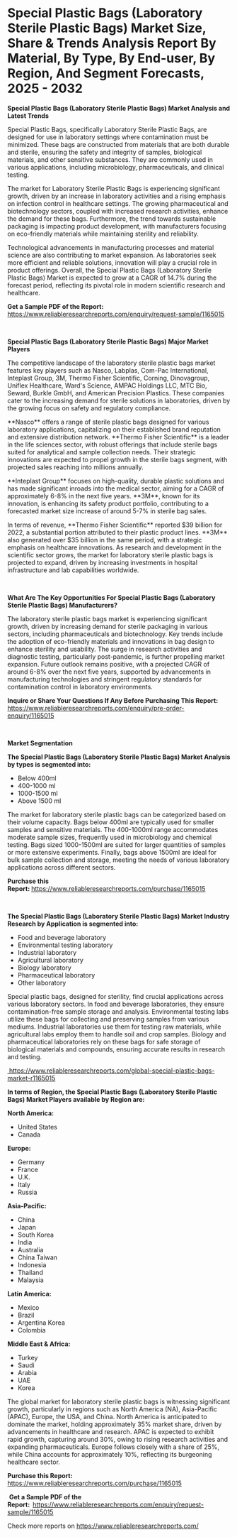 <p><h1>Special Plastic Bags (Laboratory Sterile Plastic Bags) Market Size, Share & Trends Analysis Report By Material, By Type, By End-user, By Region, And Segment Forecasts, 2025 - 2032</h1></p><p><strong>Special Plastic Bags (Laboratory Sterile Plastic Bags) Market Analysis and Latest Trends</strong></p>
<p><p>Special Plastic Bags, specifically Laboratory Sterile Plastic Bags, are designed for use in laboratory settings where contamination must be minimized. These bags are constructed from materials that are both durable and sterile, ensuring the safety and integrity of samples, biological materials, and other sensitive substances. They are commonly used in various applications, including microbiology, pharmaceuticals, and clinical testing.</p><p>The market for Laboratory Sterile Plastic Bags is experiencing significant growth, driven by an increase in laboratory activities and a rising emphasis on infection control in healthcare settings. The growing pharmaceutical and biotechnology sectors, coupled with increased research activities, enhance the demand for these bags. Furthermore, the trend towards sustainable packaging is impacting product development, with manufacturers focusing on eco-friendly materials while maintaining sterility and reliability.</p><p>Technological advancements in manufacturing processes and material science are also contributing to market expansion. As laboratories seek more efficient and reliable solutions, innovation will play a crucial role in product offerings. Overall, the Special Plastic Bags (Laboratory Sterile Plastic Bags) Market is expected to grow at a CAGR of 14.7% during the forecast period, reflecting its pivotal role in modern scientific research and healthcare.</p></p>
<p><strong>Get a Sample PDF of the Report:&nbsp;</strong> <a href="https://www.reliableresearchreports.com/enquiry/request-sample/1165015?utm_campaign=3383&utm_medium=2&utm_source=Github&utm_content=ia&utm_term=02042025&utm_id=special-plastic-bags-laboratory-sterile-plastic-bags">https://www.reliableresearchreports.com/enquiry/request-sample/1165015</a></p>
<p>&nbsp;</p>
<p><strong>Special Plastic Bags (Laboratory Sterile Plastic Bags) Major Market Players</strong></p>
<p><p>The competitive landscape of the laboratory sterile plastic bags market features key players such as Nasco, Labplas, Com-Pac International, Inteplast Group, 3M, Thermo Fisher Scientific, Corning, Dinovagroup, Uniflex Healthcare, Ward's Science, AMPAC Holdings LLC, MTC Bio, Seward, Burkle GmbH, and American Precision Plastics. These companies cater to the increasing demand for sterile solutions in laboratories, driven by the growing focus on safety and regulatory compliance.</p><p>**Nasco** offers a range of sterile plastic bags designed for various laboratory applications, capitalizing on their established brand reputation and extensive distribution network. **Thermo Fisher Scientific** is a leader in the life sciences sector, with robust offerings that include sterile bags suited for analytical and sample collection needs. Their strategic innovations are expected to propel growth in the sterile bags segment, with projected sales reaching into millions annually.</p><p>**Inteplast Group** focuses on high-quality, durable plastic solutions and has made significant inroads into the medical sector, aiming for a CAGR of approximately 6-8% in the next five years. **3M**, known for its innovation, is enhancing its safety product portfolio, contributing to a forecasted market size increase of around 5-7% in sterile bag sales.</p><p>In terms of revenue, **Thermo Fisher Scientific** reported $39 billion for 2022, a substantial portion attributed to their plastic product lines. **3M** also generated over $35 billion in the same period, with a strategic emphasis on healthcare innovations. As research and development in the scientific sector grows, the market for laboratory sterile plastic bags is projected to expand, driven by increasing investments in hospital infrastructure and lab capabilities worldwide.</p></p>
<p>&nbsp;</p>
<p><strong>What Are The Key Opportunities For Special Plastic Bags (Laboratory Sterile Plastic Bags) Manufacturers?</strong></p>
<p><p>The laboratory sterile plastic bags market is experiencing significant growth, driven by increasing demand for sterile packaging in various sectors, including pharmaceuticals and biotechnology. Key trends include the adoption of eco-friendly materials and innovations in bag design to enhance sterility and usability. The surge in research activities and diagnostic testing, particularly post-pandemic, is further propelling market expansion. Future outlook remains positive, with a projected CAGR of around 6-8% over the next five years, supported by advancements in manufacturing technologies and stringent regulatory standards for contamination control in laboratory environments.</p></p>
<p><strong>Inquire or Share Your Questions If Any Before Purchasing This Report:</strong> <a href="https://www.reliableresearchreports.com/enquiry/pre-order-enquiry/1165015?utm_campaign=3383&utm_medium=2&utm_source=Github&utm_content=ia&utm_term=02042025&utm_id=special-plastic-bags-laboratory-sterile-plastic-bags">https://www.reliableresearchreports.com/enquiry/pre-order-enquiry/1165015</a></p>
<p>&nbsp;</p>
<p><strong>Market Segmentation</strong></p>
<p><strong>The Special Plastic Bags (Laboratory Sterile Plastic Bags) Market Analysis by types is segmented into:</strong></p>
<p><ul><li>Below 400ml</li><li>400-1000 ml</li><li>1000-1500 ml</li><li>Above 1500 ml</li></ul></p>
<p><p>The market for laboratory sterile plastic bags can be categorized based on their volume capacity. Bags below 400ml are typically used for smaller samples and sensitive materials. The 400-1000ml range accommodates moderate sample sizes, frequently used in microbiology and chemical testing. Bags sized 1000-1500ml are suited for larger quantities of samples or more extensive experiments. Finally, bags above 1500ml are ideal for bulk sample collection and storage, meeting the needs of various laboratory applications across different sectors.</p></p>
<p><strong>Purchase this Report:&nbsp;</strong><a href="https://www.reliableresearchreports.com/purchase/1165015?utm_campaign=3383&utm_medium=2&utm_source=Github&utm_content=ia&utm_term=02042025&utm_id=special-plastic-bags-laboratory-sterile-plastic-bags">https://www.reliableresearchreports.com/purchase/1165015</a></p>
<p>&nbsp;</p>
<p><strong>The Special Plastic Bags (Laboratory Sterile Plastic Bags) Market Industry Research by Application is segmented into:</strong></p>
<p><ul><li>Food and beverage laboratory</li><li>Environmental testing laboratory</li><li>Industrial laboratory</li><li>Agricultural laboratory</li><li>Biology laboratory</li><li>Pharmaceutical laboratory</li><li>Other laboratory</li></ul></p>
<p><p>Special plastic bags, designed for sterility, find crucial applications across various laboratory sectors. In food and beverage laboratories, they ensure contamination-free sample storage and analysis. Environmental testing labs utilize these bags for collecting and preserving samples from various mediums. Industrial laboratories use them for testing raw materials, while agricultural labs employ them to handle soil and crop samples. Biology and pharmaceutical laboratories rely on these bags for safe storage of biological materials and compounds, ensuring accurate results in research and testing.</p></p>
<p><a href="https://www.reliableresearchreports.com/global-special-plastic-bags-market-r1165015?utm_campaign=3383&utm_medium=2&utm_source=Github&utm_content=ia&utm_term=02042025&utm_id=special-plastic-bags-laboratory-sterile-plastic-bags">&nbsp;https://www.reliableresearchreports.com/global-special-plastic-bags-market-r1165015</a></p>
<p><strong>In terms of Region, the Special Plastic Bags (Laboratory Sterile Plastic Bags) Market Players available by Region are:</strong></p>
<p>
    <p> <strong> North America: </strong>
        <ul>
            <li>United States</li>
            <li>Canada</li>
        </ul>
        </p> 
    <p> <strong> Europe: </strong>
        <ul>
            <li>Germany</li>
            <li>France</li>
            <li>U.K.</li>
            <li>Italy</li>
            <li>Russia</li>
        </ul>
        </p> 
    <p> <strong> Asia-Pacific: </strong>
        <ul>
            <li>China</li>
            <li>Japan</li>
            <li>South Korea</li>
            <li>India</li>
            <li>Australia</li>
            <li>China Taiwan</li>
            <li>Indonesia</li>
            <li>Thailand</li>
            <li>Malaysia</li>
        </ul>
        </p> 
    <p> <strong> Latin America: </strong>
        <ul>
            <li>Mexico</li>
            <li>Brazil</li>
            <li>Argentina Korea</li>
            <li>Colombia</li>
        </ul>
        </p> 
    <p> <strong> Middle East & Africa: </strong>
        <ul>
            <li>Turkey</li>
            <li>Saudi</li>
            <li>Arabia</li>
            <li>UAE</li>
            <li>Korea</li>
        </ul>
    </p>
    </p>
<p><p>The global market for laboratory sterile plastic bags is witnessing significant growth, particularly in regions such as North America (NA), Asia-Pacific (APAC), Europe, the USA, and China. North America is anticipated to dominate the market, holding approximately 35% market share, driven by advancements in healthcare and research. APAC is expected to exhibit rapid growth, capturing around 30%, owing to rising research activities and expanding pharmaceuticals. Europe follows closely with a share of 25%, while China accounts for approximately 10%, reflecting its burgeoning healthcare sector.</p></p>
<p><strong>Purchase this Report: </strong><a href="https://www.reliableresearchreports.com/purchase/1165015?utm_campaign=3383&utm_medium=2&utm_source=Github&utm_content=ia&utm_term=02042025&utm_id=special-plastic-bags-laboratory-sterile-plastic-bags">https://www.reliableresearchreports.com/purchase/1165015</a></p>
<p>&nbsp;<strong>Get a Sample PDF of the Report:&nbsp;&nbsp;</strong><a href="https://www.reliableresearchreports.com/enquiry/request-sample/1165015?utm_campaign=3383&utm_medium=2&utm_source=Github&utm_content=ia&utm_term=02042025&utm_id=special-plastic-bags-laboratory-sterile-plastic-bags">https://www.reliableresearchreports.com/enquiry/request-sample/1165015</a></p>
<p><strong></strong></p>
<p>Check more reports on <a href="https://www.reliableresearchreports.com/?utm_campaign=3383&utm_medium=2&utm_source=Github&utm_content=ia&utm_term=02042025&utm_id=special-plastic-bags-laboratory-sterile-plastic-bags">https://www.reliableresearchreports.com/</a></p>